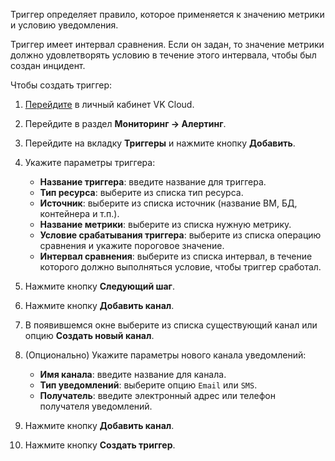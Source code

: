 Триггер определяет правило, которое применяется к значению метрики и условию уведомления.

Триггер имеет интервал сравнения. Если он задан, то значение метрики должно удовлетворять условию в течение этого интервала, чтобы был создан инцидент.

Чтобы создать триггер:

1. [Перейдите](https://msk.cloud.vk.com/app/) в личный кабинет VK Cloud.
1. Перейдите в раздел **Мониторинг → Алертинг**.
1. Перейдите на вкладку **Триггеры** и нажмите кнопку **Добавить**.
1. Укажите параметры триггера:

   - **Название триггера**: введите название для триггера.
   - **Тип ресурса**: выберите из списка тип ресурса.
   - **Источник**: выберите из списка источник (название ВМ, БД, контейнера и т.п.).
   - **Название метрики**: выберите из списка нужную метрику.
   - **Условие срабатывания триггера**: выберите из списка операцию сравнения и укажите пороговое значение.
   - **Интервал сравнения**: выберите из списка интервал, в течение которого должно выполняться условие, чтобы триггер сработал.

1. Нажмите кнопку **Следующий шаг**.
1. Нажмите кнопку **Добавить канал**.
1. В появившемся окне выберите из списка существующий канал или опцию **Создать новый канал**.
1. (Опционально) Укажите параметры нового канала уведомлений:

   - **Имя канала**: введите название для канала.
   - **Тип уведомлений**: выберите опцию `Email` или `SMS`.
   - **Получатель**: введите электронный адрес или телефон получателя уведомлений.

1. Нажмите кнопку **Добавить канал**.
1. Нажмите кнопку **Создать триггер**.
